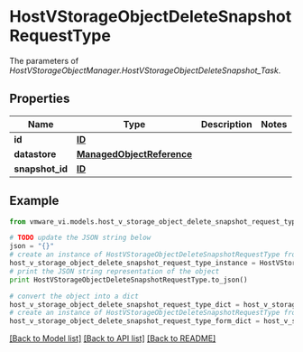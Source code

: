 # HostVStorageObjectDeleteSnapshotRequestType

The parameters of *HostVStorageObjectManager.HostVStorageObjectDeleteSnapshot_Task*. 

## Properties
Name | Type | Description | Notes
------------ | ------------- | ------------- | -------------
**id** | [**ID**](ID.md) |  | 
**datastore** | [**ManagedObjectReference**](ManagedObjectReference.md) |  | 
**snapshot_id** | [**ID**](ID.md) |  | 

## Example

```python
from vmware_vi.models.host_v_storage_object_delete_snapshot_request_type import HostVStorageObjectDeleteSnapshotRequestType

# TODO update the JSON string below
json = "{}"
# create an instance of HostVStorageObjectDeleteSnapshotRequestType from a JSON string
host_v_storage_object_delete_snapshot_request_type_instance = HostVStorageObjectDeleteSnapshotRequestType.from_json(json)
# print the JSON string representation of the object
print HostVStorageObjectDeleteSnapshotRequestType.to_json()

# convert the object into a dict
host_v_storage_object_delete_snapshot_request_type_dict = host_v_storage_object_delete_snapshot_request_type_instance.to_dict()
# create an instance of HostVStorageObjectDeleteSnapshotRequestType from a dict
host_v_storage_object_delete_snapshot_request_type_form_dict = host_v_storage_object_delete_snapshot_request_type.from_dict(host_v_storage_object_delete_snapshot_request_type_dict)
```
[[Back to Model list]](../README.md#documentation-for-models) [[Back to API list]](../README.md#documentation-for-api-endpoints) [[Back to README]](../README.md)


